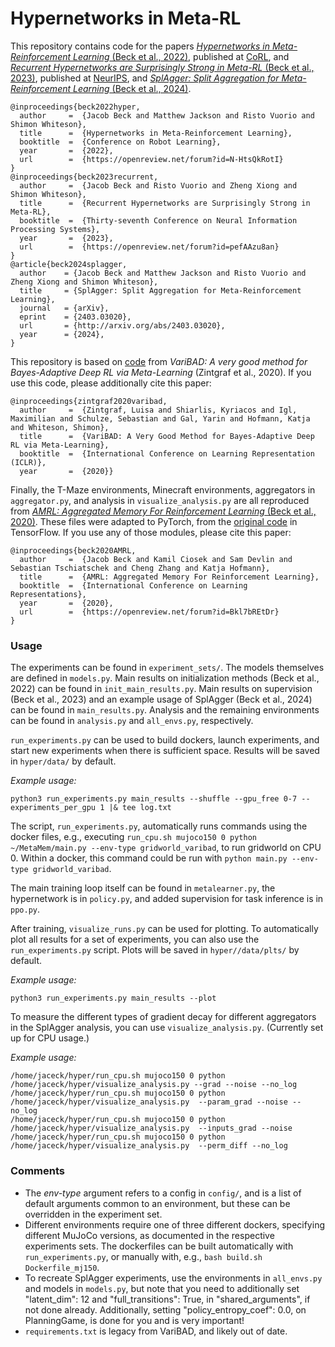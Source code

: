 # Hypernetworks in Meta-RL

This repository contains code for the papers [*Hypernetworks in Meta-Reinforcement Learning* (Beck et al., 2022)](https://arxiv.org/abs/2210.11348), published at [CoRL](https://proceedings.mlr.press/v205/beck23a.html), and [*Recurrent Hypernetworks are Surprisingly Strong in Meta-RL* (Beck et al., 2023)](https://arxiv.org/abs/2309.14970), published at [NeurIPS](https://neurips.cc/virtual/2023/poster/70399), and [*SplAgger: Split Aggregation for Meta-Reinforcement Learning* (Beck et al., 2024)](https://arxiv.org/abs/2403.03020).

```
@inproceedings{beck2022hyper,
  author     =  {Jacob Beck and Matthew Jackson and Risto Vuorio and Shimon Whiteson},
  title      =  {Hypernetworks in Meta-Reinforcement Learning},
  booktitle  =  {Conference on Robot Learning},
  year       =  {2022},
  url        =  {https://openreview.net/forum?id=N-HtsQkRotI}
}
@inproceedings{beck2023recurrent,
  author     =  {Jacob Beck and Risto Vuorio and Zheng Xiong and Shimon Whiteson},
  title      =  {Recurrent Hypernetworks are Surprisingly Strong in Meta-RL},
  booktitle  =  {Thirty-seventh Conference on Neural Information Processing Systems},
  year       =  {2023},
  url        =  {https://openreview.net/forum?id=pefAAzu8an}
}
@article{beck2024splagger,
  author    = {Jacob Beck and Matthew Jackson and Risto Vuorio and Zheng Xiong and Shimon Whiteson},
  title     = {SplAgger: Split Aggregation for Meta-Reinforcement Learning},
  journal   = {arXiv},
  eprint    = {2403.03020},
  url       = {http://arxiv.org/abs/2403.03020},
  year      = {2024},
}
```

This repository is based on [code](https://github.com/lmzintgraf/varibad) from *VariBAD: A very good method for Bayes-Adaptive Deep RL via Meta-Learning* (Zintgraf et al., 2020). If you use this code, please additionally cite this paper:

```
@inproceedings{zintgraf2020varibad,
  author     =  {Zintgraf, Luisa and Shiarlis, Kyriacos and Igl, Maximilian and Schulze, Sebastian and Gal, Yarin and Hofmann, Katja and Whiteson, Shimon},
  title      =  {VariBAD: A Very Good Method for Bayes-Adaptive Deep RL via Meta-Learning},
  booktitle  =  {International Conference on Learning Representation (ICLR)},
  year       =  {2020}}
```

Finally, the T-Maze environments, Minecraft environments, aggregators in `aggregator.py`, and analysis in `visualize_analysis.py` are all reproduced from [*AMRL: Aggregated Memory For Reinforcement Learning* (Beck et al., 2020)](https://iclr.cc/virtual_2020/poster_Bkl7bREtDr.html). These files were adapted to PyTorch, from the [original code](https://github.com/jacooba/AMRL-ICLR2020) in TensorFlow. If you use any of those modules, please cite this paper:

```
@inproceedings{beck2020AMRL,
  author     =  {Jacob Beck and Kamil Ciosek and Sam Devlin and Sebastian Tschiatschek and Cheng Zhang and Katja Hofmann},
  title      =  {AMRL: Aggregated Memory For Reinforcement Learning},
  booktitle  =  {International Conference on Learning Representations},
  year       =  {2020},
  url        =  {https://openreview.net/forum?id=Bkl7bREtDr}
}
```

### Usage

The experiments can be found in `experiment_sets/`. The models themselves are defined in `models.py`. Main results on initialization methods (Beck et al., 2022) can be found in `init_main_results.py`. Main results on supervision (Beck et al., 2023) and an example usage of SplAgger (Beck et al., 2024) can be found in `main_results.py`. Analysis and the remaining environments can be found in `analysis.py` and `all_envs.py`, respectively.

`run_experiments.py` can be used to build dockers, launch experiments, and start new experiments when there is sufficient space. Results will be saved in `hyper/data/` by default.

*Example usage:*
```
python3 run_experiments.py main_results --shuffle --gpu_free 0-7 --experiments_per_gpu 1 |& tee log.txt
```

The script, `run_experiments.py`, automatically runs commands using the docker files, e.g., executing `run_cpu.sh mujoco150 0 python ~/MetaMem/main.py --env-type gridworld_varibad`, to run gridworld on CPU 0. Within a docker, this command could be run with `python main.py --env-type gridworld_varibad`. 

The main training loop itself can be found in `metalearner.py`, the hypernetwork is in `policy.py`, and added supervision for task inference is in `ppo.py`.

After training, `visualize_runs.py` can be used for plotting. To automatically plot all results for a set of experiments, you can also use the `run_experiments.py` script. Plots will be saved in `hyper//data/plts/` by default.

*Example usage:*
```
python3 run_experiments.py main_results --plot
```

To measure the different types of gradient decay for different aggregators in the SplAgger analysis, you can use `visualize_analysis.py`. (Currently set up for CPU usage.)

*Example usage:*
```
/home/jaceck/hyper/run_cpu.sh mujoco150 0 python /home/jaceck/hyper/visualize_analysis.py --grad --noise --no_log
/home/jaceck/hyper/run_cpu.sh mujoco150 0 python /home/jaceck/hyper/visualize_analysis.py  --param_grad --noise --no_log
/home/jaceck/hyper/run_cpu.sh mujoco150 0 python /home/jaceck/hyper/visualize_analysis.py  --inputs_grad --noise
/home/jaceck/hyper/run_cpu.sh mujoco150 0 python /home/jaceck/hyper/visualize_analysis.py  --perm_diff --no_log
```

### Comments

- The *env-type* argument refers to a config in `config/`, and is a list of default arguments common to an environment, but these can be overridden in the experiment set.
- Different environments require one of three different dockers, specifying different MuJoCo versions, as documented in the respective experiments sets.
The dockerfiles can be built automatically with `run_experiments.py`, or manually with, e.g., `bash build.sh Dockerfile_mj150`.
- To recreate SplAgger experiments, use the environments in `all_envs.py` and models in `models.py`, but note that you need to additionally set "latent_dim": 12 and "full_transitions": True, in "shared_arguments", if not done already. Additionally, setting "policy_entropy_coef": 0.0, on PlanningGame, is done for you and is very important!
- `requirements.txt` is legacy from VariBAD, and likely out of date.